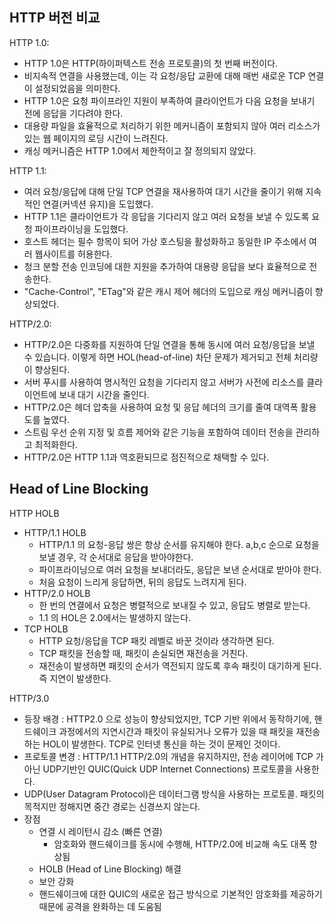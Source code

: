 ## HTTP 버전 비교

HTTP 1.0:

- HTTP 1.0은  HTTP(하이퍼텍스트 전송 프로토콜)의 첫 번째 버전이다.
- 비지속적 연결을 사용했는데, 이는 각 요청/응답 교환에 대해 매번 새로운 TCP 연결이 설정되었음을 의미한다.
- HTTP 1.0은 요청 파이프라인 지원이 부족하여 클라이언트가 다음 요청을 보내기 전에 응답을 기다려야 한다.
- 대용량 파일을 효율적으로 처리하기 위한 메커니즘이 포함되지 않아 여러 리소스가 있는 웹 페이지의 로딩 시간이 느려진다.
- 캐싱 메커니즘은 HTTP 1.0에서 제한적이고 잘 정의되지 않았다.

HTTP 1.1:

- 여러 요청/응답에 대해 단일 TCP 연결을 재사용하여 대기 시간을 줄이기 위해 지속적인 연결(커넥션 유지)을 도입했다.
- HTTP 1.1은 클라이언트가 각 응답을 기다리지 않고 여러 요청을 보낼 수 있도록 요청 파이프라이닝을 도입했다.
- 호스트 헤더는 필수 항목이 되어 가상 호스팅을 활성화하고 동일한 IP 주소에서 여러 웹사이트를 허용한다.
- 청크 분할 전송 인코딩에 대한 지원을 추가하여 대용량 응답을 보다 효율적으로 전송한다.
- "Cache-Control", "ETag"와 같은 캐시 제어 헤더의 도입으로 캐싱 메커니즘이 향상되었다.

HTTP/2.0:

- HTTP/2.0은 다중화를 지원하여 단일 연결을 통해 동시에 여러 요청/응답을 보낼 수 있습니다. 이렇게 하면 HOL(head-of-line) 차단 문제가 제거되고 전체 처리량이 향상된다.
- 서버 푸시를 사용하여 명시적인 요청을 기다리지 않고 서버가 사전에 리소스를 클라이언트에 보내 대기 시간을 줄인다.
- HTTP/2.0은 헤더 압축을 사용하여 요청 및 응답 헤더의 크기를 줄여 대역폭 활용도를 높였다.
- 스트림 우선 순위 지정 및 흐름 제어와 같은 기능을 포함하여 데이터 전송을 관리하고 최적화한다.
- HTTP/2.0은 HTTP 1.1과 역호환되므로 점진적으로 채택할 수 있다.



## Head of Line Blocking
HTTP HOLB

- HTTP/1.1 HOLB
	- HTTP/1.1 의 요청-응답 쌍은 항상 순서를 유지해야 한다. a,b,c 순으로 요청을 보낼 경우, 각 순서대로 응답을 받아야한다. 
	- 파이프라이닝으로 여러 요청을 보내더라도, 응답은 보낸 순서대로 받아야 한다. 
	- 처음 요청이 느리게 응답하면, 뒤의 응답도 느려지게 된다.
- HTTP/2.0 HOLB
	- 한 번의 연결에서 요청은 병렬적으로 보내질 수 있고, 응답도 병렬로 받는다.
	- 1.1 의 HOL은 2.0에서는 발생하지 않는다.
- TCP HOLB
	- HTTP 요청/응답을 TCP 패킷 레벨로 바꾼 것이라 생각하면 된다. 
	- TCP 패킷을 전송할 때, 패킷이 손실되면 재전송을 거친다.
	- 재전송이 발생하면 패킷의 순서가 역전되지 않도록 후속 패킷이 대기하게 된다. 즉 지연이 발생한다.

HTTP/3.0
- 등장 배경 : HTTP2.0 으로 성능이 향상되었지만, TCP 기반 위에서 동작하기에, 핸드쉐이크 과정에서의 지연시간과 패킷이 유실되거나 오류가 있을 때 패킷을 재전송하는 HOL이 발생한다. TCP로 인터넷 통신을 하는 것이 문제인 것이다.
- 프로토콜 변경 : HTTP/1.1 HTTP/2.0의 개념을 유지하지만, 전송 레이어에 TCP 가 아닌 UDP기반인 QUIC(Quick UDP Internet Connections) 프로토콜을 사용한다.
- UDP(User Datagram Protocol)은 데이터그램 방식을 사용하는 프로토콜. 패킷의 목적지만 정해지면 중간 경로는 신경쓰지 않는다.
- 장점
	- 연결 시 레이턴시 감소 (빠른 연결)
		- 암호화와 핸드쉐이크를 동시에 수행해, HTTP/2.0에 비교해 속도 대폭 향상됨
	- HOLB (Head of Line Blocking) 해결
	- 보안 강화
    - 핸드쉐이크에 대한 QUIC의 새로운 접근 방식으로 기본적인 암호화를 제공하기 때문에 공격을 완화하는 데 도움됨
